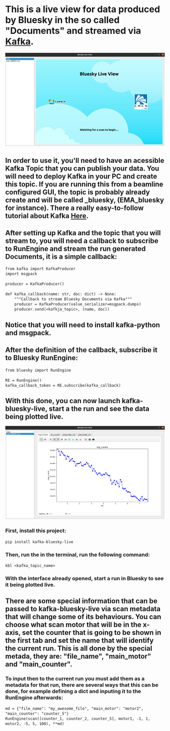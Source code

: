 # This is a live view for data produced by Bluesky in the so called "Documents" and streamed via [Kafka](https://kafka.apache.org/).

![](resource/images/main.png "Main Window")

## In order to use it, you'll need to have an acessible Kafka Topic that you can publish your data. You will need to deploy Kafka in your PC and create this topic. If you are running this from a beamline configured GUI, the topic is probably already create and will be called <BL>_bluesky, (EMA_bluesky for instance). There a really easy-to-follow tutorial about Kafka [Here](https://kafka.apache.org/quickstart).

## After setting up Kafka and the topic that you will stream to, you will need a callback to subscribe to RunEngine and stream the run generated Documents, it is a simple callback:

```
from kafka import KafkaProducer
import msgpack

producer = KafkaProducer()

def kafka_callback(name: str, doc: dict) -> None:
    """Callback to stream Bluesky Documents via Kafka"""
    producer = KafkaProducer(value_serializer=msgpack.dumps)
    producer.send(<kafkja_topic>, (name, doc))
```

## Notice that you will need to install kafka-python and msgpack.

## After the definition of the callback, subscribe it to Bluesky RunEngine:

```
from bluesky import RunEngine

RE = RunEngine()
kafka_callback_token = RE.subscribe(kafka_callback)
```

## With this done, you can now launch kafka-bluesky-live, start a the run and see the data being plotted live.

![](resource/images/live.png "Live View")

### First, install this project:
```
pip install kafka-bluesky-live
```

### Then, run the in the terminal, run the following command:
```
kbl <kafka_topic_name>
```

### With the interface already opened, start a run in Bluesky to see it being plotted live.

## There are some special information that can be passed to kafka-bluesky-live via scan metadata that will change some of its behaviours. You can choose what scan motor that will be in the x-axis, set the counter that is going to be shown in the first tab and set the name that will identify the current run. This is all done by the special metada, they are: "file_name", "main_motor" and "main_counter".

### To input then to the current run you must add them as a metadata for that run, there are several ways that this can be done, for example defining a dict and inputing it to the RunEngine afterwards:
```
md = {"file_name": "my_awesome_file", "main_motor": "motor2", "main_counter": "counter_5"}
RunEngine(scan([counter_1, counter_2, counter_5], motor1, -1, 1, motor2, -5, 5, 100), **md)
```
